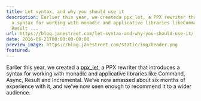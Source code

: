 ```yaml
---
title: Let syntax, and why you should use it
description: Earlier this year, we createda ppx_let, a PPX rewriter thatintroduces
  a syntax for working with monadic and applicative libraries likeCommand, Async,
  Result ...
url: https://blog.janestreet.com/let-syntax-and-why-you-should-use-it/
date: 2016-06-21T00:00:00-00:00
preview_image: https://blog.janestreet.com/static/img/header.png
featured:
---
```


<p>Earlier this year, we created
a <a href="http://github.com/janestreet/ppx_let">ppx_let</a>, a PPX rewriter that
introduces a syntax for working with monadic and applicative libraries like
Command, Async, Result and Incremental. We&rsquo;ve now amassed about six months of
experience with it, and we&rsquo;ve now seen enough to recommend it to a wider
audience.</p>


